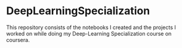 # DeepLearningSpecialization
This repository consists of the notebooks I created and the projects I worked on while doing my Deep-Learning Specialization course on coursera.
